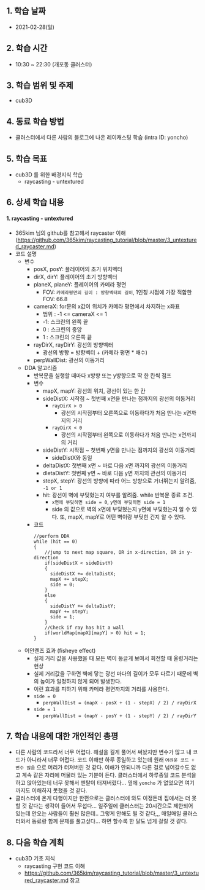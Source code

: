 ## 1. 학습 날짜

* 2021-02-28(일)



## 2. 학습 시간

* 10:30 ~ 22:30 (개포동 클러스터)



## 3. 학습 범위 및 주제

* cub3D



## 4. 동료 학습 방법

* 클러스터에서 다른 사람의 블로그에 나온 레이캐스팅 학습 (intra ID: yoncho)



## 5. 학습 목표

* cub3D 를 위한 배경지식 학습
  * raycasting - untextured



## 6. 상세 학습 내용

#### 1. raycasting - untextured

* 365kim 님의 github를 참고해서 raycaster 이해 (https://github.com/365kim/raycasting_tutorial/blob/master/3_untextured_raycaster.md)
* 코드 설명
    * 변수
        * posX, posY: 플레이어의 초기 위치벡터
        * dirX, dirY: 플레이어의 초기 방향벡터
        * planeX, planeY: 플레이어의 카메라 평면
            * FOV: `카메라평면의 길이 : 방향벡터의 길이`, 1인칭 시점에 가장 적합한 FOV: 66.8
        * cameraX: for문의 x값이 위치가 카메라 평면에서 차지하는 x좌표
            * 범위 : -1 <= cameraX <= 1
            * -1: 스크린의 왼쪽 끝
            * 0 : 스크린의 중앙
            * 1 : 스크린의 오른쪽 끝
        * rayDirX, rayDirY: 광선의 방향벡터
            * 광선의 방향 = 방향벡터 + (카메라 평면 * 배수)
        * perpWallDist: 광선의 이동거리
    * DDA 알고리즘
        * 반복문을 실행할 때마다 x방향 또는 y방향으로 딱 한 칸씩 점프
        * 변수
            * mapX, mapY: 광선의 위치, 광선이 있는 한 칸
            * sideDistX: 시작점 ~ 첫번째 x면을 만나는 점까지의 광선의 이동거리
                * `rayDirX > 0`
                    * 광선의 시작점부터 오른쪽으로 이동하다가 처음 만나는 x면까지의 거리
                * `rayDirX < 0`
                    * 광선의 시작점부터 왼쪽으로 이동하다가 처음 만나는 x면까지의 거리
            * sideDistY: 시작점 ~ 첫번째 y면을 만나는 점까지의 광선의 이동거리
                * sideDistX와 동일
            * deltaDistX: 첫번째 x면 ~ 바로 다음 x면 까지의 광선의 이동거리
            * dletaDistY: 첫번째 y면 ~ 바로 다음 y면 까지의 관선의 이동거리
            * stepX, stepY: 광선의 방향에 따라 어느 방향으로 거너뛰는지 알려줌, `-1 or 1`
            * hit: 광선이 벽에 부딪혔는지 여부를 알려줌. while 반복문 종료 조건. 
                * `x면에 부딪히면 side = 0`, `y면에 부딪히면 side = 1`
                * side 의 값으로 벽의 x면에 부딪혔는지 y면에 부딪혔는지 알 수 있다. 또, mapX, mapY로 어떤 벽이랑 부딪힌 건지 알 수 있다.
        * 코드
            ```
            //perform DDA
            while (hit == 0)
            {
                //jump to next map square, OR in x-direction, OR in y-direction
                if(sideDistX < sideDistY)
                {
                  sideDistX += deltaDistX;
                  mapX += stepX;
                  side = 0;
                }
                else
                {
                  sideDistY += deltaDistY;
                  mapY += stepY;
                  side = 1;
                }
                //Check if ray has hit a wall
                if(worldMap[mapX][mapY] > 0) hit = 1;
            }
            ```
    * 어안렌즈 효과 (fisheye effect)
        * 실제 거리 값을 사용했을 때 모든 벽이 둥글게 보여서 회전할 때 울렁거리는 현상
        * 실제 거리값을 구하면 벽에 닿는 광선 마다의 길이가 모두 다르기 때문에 벽의 높이가 일정하지 않게 되어 발생한다.
        * 이런 효과를 피하기 위해 카메라 평면까지의 거리를 사용한다.
        * `side = 0`
            * `perpWallDist = (mapX - posX + (1 - stepX) / 2) / rayDirX`
        * `side = 1`
            * `perpWallDist = (mapY - posY + (1 - stepY) / 2) / rayDirY` 


## 7. 학습 내용에 대한 개인적인 총평

* 다른 사람의 코드라서 너무 어렵다. 해설을 길게 풀어서 써놨지만 변수가 많고 내 코드가 아니라서 너무 어렵다. 코드 이해만 하루 종일하고 있는데 원래 `어려운 코드 + 변수 많음` 으로 머리가 터져버린 것 같다. 이해가 안되니까 다른 걸로 넘어갈수도 없고 계속 같은 자리에 머물러 있는 기분이 든다. 클러스터에서 하루종일 코드 분석을 하고 앉아있는데 너무 못해서 멘탈이 터져버렸다... 옆에 `yoncho` 가 없었으면 여기까지도 이해하지 못했을 것 같다. 
* 클러스터에 온게 다행이지만 한편으로는 클러스터에 와도 이정돈데 집에서는 더 못할 것 같다는 생각이 들어서 무섭다... 일주일에 클러스터는 20시간으로 제한되어 있는데 안오는 사람들이 훨씬 많은데.. 그렇게 안해도 될 것 같다,,, 매일매일 클러스터와서 동료랑 함께 문제를 풀고싶다... 하면 할수록 한 달도 넘게 걸릴 것 같다. 

## 8. 다음 학습 계획

* cub3D 기초 지식
  * raycasting 구현 코드 이해
  * https://github.com/365kim/raycasting_tutorial/blob/master/3_untextured_raycaster.md 참고



